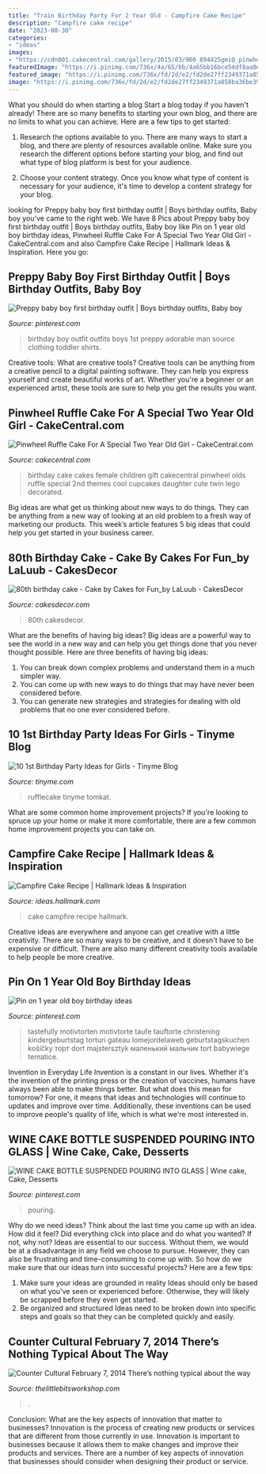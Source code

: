 ```yaml
---
title: "Train Birthday Party For 2 Year Old - Campfire Cake Recipe"
description: "Campfire cake recipe"
date: "2023-08-30"
categories:
- "ideas"
images:
- "https://cdn001.cakecentral.com/gallery/2015/03/900_894425gmiQ_pinwheel-ruffle-cake-for-a-special-two-year-old-girl.jpg"
featuredImage: "https://i.pinimg.com/736x/4a/65/bb/4a65bb16bce54df8aa0ef7a725c64145--baby-boy-first-birthday-outfit-man-birthday.jpg"
featured_image: "https://i.pinimg.com/736x/fd/2d/e2/fd2de27ff2349371a858ba36be3977ee--wine-cakes-bottle.jpg"
image: "https://i.pinimg.com/736x/fd/2d/e2/fd2de27ff2349371a858ba36be3977ee--wine-cakes-bottle.jpg"
---
```



What you should do when starting a blog
Start a blog today if you haven't already! There are so many benefits to starting your own blog, and there are no limits to what you can achieve. Here are a few tips to get started:
1. Research the options available to you. There are many ways to start a blog, and there are plenty of resources available online. Make sure you research the different options before starting your blog, and find out what type of blog platform is best for your audience.

2. Choose your content strategy. Once you know what type of content is necessary for your audience, it's time to develop a content strategy for your blog.

	

		
looking for Preppy baby boy first birthday outfit | Boys birthday outfits, Baby boy you've came to the right web. We have 8 Pics about Preppy baby boy first birthday outfit | Boys birthday outfits, Baby boy like Pin on 1 year old boy birthday ideas, Pinwheel Ruffle Cake For A Special Two Year Old Girl - CakeCentral.com and also Campfire Cake Recipe | Hallmark Ideas &amp; Inspiration. Here you go:
		
    
## Preppy Baby Boy First Birthday Outfit | Boys Birthday Outfits, Baby Boy

<img loading=lazy src="https://i.pinimg.com/736x/4a/65/bb/4a65bb16bce54df8aa0ef7a725c64145--baby-boy-first-birthday-outfit-man-birthday.jpg" onerror="this.onerror=null;this.src='https://tse1.mm.bing.net/th?id=OIP.LgLZouS6ZeUfybrufD5uVAHaKX&amp;pid=15.1';" alt="Preppy baby boy first birthday outfit | Boys birthday outfits, Baby boy">

_Source: pinterest.com_

>birthday boy outfit outfits boys 1st preppy adorable man source clothing toddler shirts. 

	

Creative tools: What are creative tools?
Creative tools can be anything from a creative pencil to a digital painting software. They can help you express yourself and create beautiful works of art. Whether you're a beginner or an experienced artist, these tools are sure to help you get the results you want.

    
## Pinwheel Ruffle Cake For A Special Two Year Old Girl - CakeCentral.com

<img loading=lazy src="https://cdn001.cakecentral.com/gallery/2015/03/900_894425gmiQ_pinwheel-ruffle-cake-for-a-special-two-year-old-girl.jpg" onerror="this.onerror=null;this.src='https://tse2.mm.bing.net/th?id=OIP.3WdiKtSPGk1JNB_mgDXcNwHaLH&amp;pid=15.1';" alt="Pinwheel Ruffle Cake For A Special Two Year Old Girl - CakeCentral.com">

_Source: cakecentral.com_

>birthday cake cakes female children gift cakecentral pinwheel olds ruffle special 2nd themes cool cupcakes daughter cute twin lego decorated. 

	

Big ideas are what get us thinking about new ways to do things. They can be anything from a new way of looking at an old problem to a fresh way of marketing our products. This week’s article features 5 big ideas that could help you get started in your business career.

    
## 80th Birthday Cake - Cake By Cakes For Fun_by LaLuub - CakesDecor

<img loading=lazy src="https://pic.cakesdecor.com/m/vkriyzmvgsmp07xe0hak.jpg" onerror="this.onerror=null;this.src='https://tse3.mm.bing.net/th?id=OIP.LkSeaa0ZqvyS2S_Urh0urwHaLH&amp;pid=15.1';" alt="80th birthday cake - Cake by Cakes for Fun_by LaLuub - CakesDecor">

_Source: cakesdecor.com_

>80th cakesdecor. 

	

What are the benefits of having big ideas?
Big ideas are a powerful way to see the world in a new way and can help you get things done that you never thought possible. Here are three benefits of having big ideas: 
1. You can break down complex problems and understand them in a much simpler way. 
2. You can come up with new ways to do things that may have never been considered before. 
3. You can generate new strategies and strategies for dealing with old problems that no one ever considered before.

    
## 10 1st Birthday Party Ideas For Girls - Tinyme Blog

<img loading=lazy src="https://www.tinyme.com/blog/wp-content/uploads/10-first-birthday-party-ideas-for-girls/10-First-Birthday-Party-Ideas-for-Girls-9.jpg" onerror="this.onerror=null;this.src='https://tse4.mm.bing.net/th?id=OIP.rWbTayHthDh5XT--bjHKEwAAAA&amp;pid=15.1';" alt="10 1st Birthday Party Ideas for Girls - Tinyme Blog">

_Source: tinyme.com_

>rufflecake tinyme tomkat. 

	

What are some common home improvement projects?
If you're looking to spruce up your home or make it more comfortable, there are a few common home improvement projects you can take on.

    
## Campfire Cake Recipe | Hallmark Ideas &amp; Inspiration

<img loading=lazy src="https://ideas.hallmark.com/wp-content/uploads/2016/09/CampfireCake600x600.jpg" onerror="this.onerror=null;this.src='https://tse4.mm.bing.net/th?id=OIP.8ehZCUc1ZrEO-NeHZj_6AQHaHa&amp;pid=15.1';" alt="Campfire Cake Recipe | Hallmark Ideas &amp; Inspiration">

_Source: ideas.hallmark.com_

>cake campfire recipe hallmark. 

	

Creative ideas are everywhere and anyone can get creative with a little creativity. There are so many ways to be creative, and it doesn't have to be expensive or difficult. There are also many different creativity tools available to help people be more creative.

    
## Pin On 1 Year Old Boy Birthday Ideas

<img loading=lazy src="https://i.pinimg.com/736x/73/e7/63/73e76333276e9244b909f4219a41be22.jpg" onerror="this.onerror=null;this.src='https://tse1.mm.bing.net/th?id=OIP.2Hi_t7iwhh24PtneGHhBuwHaLJ&amp;pid=15.1';" alt="Pin on 1 year old boy birthday ideas">

_Source: pinterest.com_

>tastefully motivtorten motivtorte taufe tauftorte christening kindergeburtstag torturi gateau lomejordelaweb geburtstagskuchen košíčky торт dort majstersztyk маленький мальчик tort babywiege tematice. 

	

Invention in Everyday Life
Invention is a constant in our lives. Whether it's the invention of the printing press or the creation of vaccines, humans have always been able to make things better. But what does this mean for tomorrow? For one, it means that ideas and technologies will continue to updates and improve over time. Additionally, these inventions can be used to improve people's quality of life, which is what we're most interested in.

    
## WINE CAKE BOTTLE SUSPENDED POURING INTO GLASS | Wine Cake, Cake, Desserts

<img loading=lazy src="https://i.pinimg.com/736x/fd/2d/e2/fd2de27ff2349371a858ba36be3977ee--wine-cakes-bottle.jpg" onerror="this.onerror=null;this.src='https://tse1.mm.bing.net/th?id=OIP.dyJ6EPODi0nxyD1OiwT5rQHaJ3&amp;pid=15.1';" alt="WINE CAKE BOTTLE SUSPENDED POURING INTO GLASS | Wine cake, Cake, Desserts">

_Source: pinterest.com_

>pouring. 

	

Why do we need ideas?
Think about the last time you came up with an idea. How did it feel? Did everything click into place and do what you wanted? If not, why not?
Ideas are essential to our success. Without them, we would be at a disadvantage in any field we choose to pursue. However, they can also be frustrating and time-consuming to come up with. So how do we make sure that our ideas turn into successful projects? Here are a few tips: 

1) Make sure your ideas are grounded in reality 
Ideas should only be based on what you've seen or experienced before. Otherwise, they will likely be scrapped before they even get started. 
2) Be organized and structured 
Ideas need to be broken down into specific steps and goals so that they can be completed quickly and easily.

    
## Counter Cultural February 7, 2014 There’s Nothing Typical About The Way

<img loading=lazy src="https://www.thelittlebitsworkshop.com/thelittlebitsworkshop.com/Resources/Archive_files/shapeimage_29.png" onerror="this.onerror=null;this.src='https://tse1.mm.bing.net/th?id=OIP.1fL3ORSEZgm8Mvw3tOPtEQAAAA&amp;pid=15.1';" alt="Counter Cultural February 7, 2014 There’s nothing typical about the way">

_Source: thelittlebitsworkshop.com_

>. 

	

Conclusion: What are the key aspects of innovation that matter to businesses?
Innovation is the process of creating new products or services that are different from those currently in use. Innovation is important to businesses because it allows them to make changes and improve their products and services. There are a number of key aspects of innovation that businesses should consider when designing their product or service.

